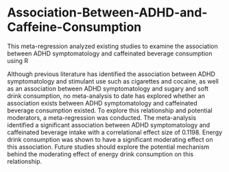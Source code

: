 # Association-Between-ADHD-and-Caffeine-Consumption
This meta-regression analyzed existing studies to examine the association between ADHD symptomatology and caffeinated beverage consumption using R

Although previous literature has identified the association between ADHD symptomatology and stimulant use such as cigarettes and cocaine, as well as an association between ADHD symptomatology and sugary and soft drink consumption, no meta-analysis to date has explored whether an association exists between ADHD symptomatology and caffeinated beverage consumption existed. To explore this relationship and potential moderators, a meta-regression was conducted. The meta-analysis identified a significant association between ADHD symptomatology and caffeinated beverage intake with a correlational effect size of 0.1198. Energy drink consumption was shown to have a significant moderating effect on this association. Future studies should explore the potential mechanism behind the moderating effect of energy drink consumption on this relationship.
